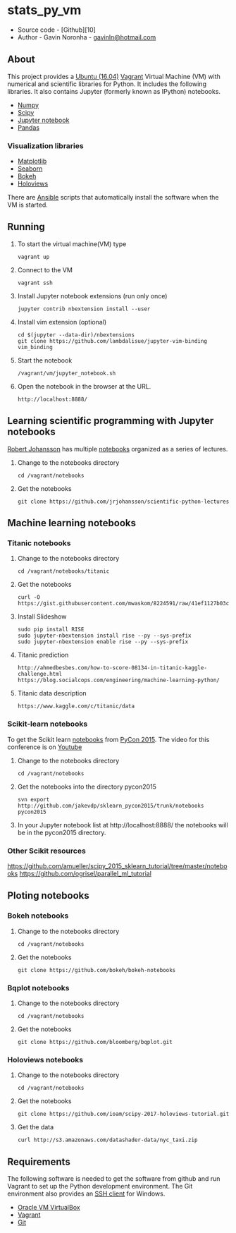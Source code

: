 # stats_py_vm

* Source code - [Github][10]
* Author - Gavin Noronha - <gavinln@hotmail.com>

[1]: https://github.com/gavinln/stats_py_vm.git

## About

This project provides a [Ubuntu (16.04)][20] [Vagrant][30] Virtual Machine
(VM) with numerical and scientific libraries for Python. It includes the
following libraries. It also contains Jupyter (formerly known as IPython)
notebooks.

[20]: https://wiki.ubuntu.com/Releases
[30]: http://www.vagrantup.com/

* [Numpy][40]
* [Scipy][50]
* [Jupyter notebook][60]
* [Pandas][70]

[40]: http://www.numpy.org/
[50]: http://www.scipy.org/
[60]: http://jupyter.org/
[70]: http://pandas.pydata.org/

### Visualization libraries

* [Matplotlib][80]
* [Seaborn][90]
* [Bokeh][100]
* [Holoviews][110]

[80]: http://matplotlib.org/
[90]: http://stanford.edu/~mwaskom/software/seaborn/
[100]: http://bokeh.pydata.org/en/latest/
[110]: http://holoviews.org/

There are [Ansible][120] scripts that automatically install the software when the VM is started.

[120]: https://www.ansible.com/

## Running

1. To start the virtual machine(VM) type

    ```
    vagrant up
    ```

2. Connect to the VM

    ```
    vagrant ssh
    ```

3. Install Jupyter notebook extensions (run only once)

    ```
    jupyter contrib nbextension install --user
    ```

4. Install vim extension (optional)

    ```
    cd $(jupyter --data-dir)/nbextensions
    git clone https://github.com/lambdalisue/jupyter-vim-binding vim_binding
    ```

5. Start the notebook

    ```
    /vagrant/vm/jupyter_notebook.sh
    ```

6. Open the notebook in the browser at the URL.

    ```
    http://localhost:8888/
    ```

## Learning scientific programming with Jupyter notebooks

[Robert Johansson][120] has multiple [notebooks][130] organized as a series of
lectures.

[120]: http://jrjohansson.github.io/
[130]: https://github.com/jrjohansson/scientific-python-lectures

1. Change to the notebooks directory

    ```
    cd /vagrant/notebooks
    ```

2. Get the notebooks

    ```
    git clone https://github.com/jrjohansson/scientific-python-lectures
    ```

## Machine learning notebooks

### Titanic notebooks

1. Change to the notebooks directory

    ```
    cd /vagrant/notebooks/titanic
    ```

2. Get the notebooks

    ```
    curl -O https://gist.githubusercontent.com/mwaskom/8224591/raw/41ef1127b03c62798890d8a362d3c4dd7e2a5ac8/titanic_seaborn.ipynb
    ```

3. Install Slideshow

    ```
    sudo pip install RISE
    sudo jupyter-nbextension install rise --py --sys-prefix
    sudo jupyter-nbextension enable rise --py --sys-prefix
    ```

4. Titanic prediction

    ```
    http://ahmedbesbes.com/how-to-score-08134-in-titanic-kaggle-challenge.html
    https://blog.socialcops.com/engineering/machine-learning-python/
    ```

5. Titanic data description

    ```
    https://www.kaggle.com/c/titanic/data
    ```

### Scikit-learn notebooks

To get the Scikit learn [notebooks][170] from [PyCon 2015][180]. The video for
this conference is on [Youtube][190]


[170]: https://github.com/jakevdp/sklearn_pycon2015
[180]: https://us.pycon.org/2015/
[190]: https://www.youtube.com/watch?v=L7R4HUQ-eQ0

1. Change to the notebooks directory

    ```
    cd /vagrant/notebooks
    ```

2. Get the notebooks into the directory pycon2015

    ```
    svn export http://github.com/jakevdp/sklearn_pycon2015/trunk/notebooks pycon2015
    ```

3. In your Jupyter notebook list at http://localhost:8888/ the notebooks will
   be in the pycon2015 directory.

### Other Scikit resources

https://github.com/amueller/scipy_2015_sklearn_tutorial/tree/master/notebooks
https://github.com/ogrisel/parallel_ml_tutorial

## Ploting notebooks

### Bokeh notebooks

1. Change to the notebooks directory

    ```
    cd /vagrant/notebooks
    ```

2. Get the notebooks

    ```
    git clone https://github.com/bokeh/bokeh-notebooks
    ```

### Bqplot notebooks

1. Change to the notebooks directory

    ```
    cd /vagrant/notebooks
    ```

2. Get the notebooks

    ```
    git clone https://github.com/bloomberg/bqplot.git
    ```

### Holoviews notebooks

1. Change to the notebooks directory

    ```
    cd /vagrant/notebooks
    ```

2. Get the notebooks

    ```
    git clone https://github.com/ioam/scipy-2017-holoviews-tutorial.git
    ```

3. Get the data

    ```
    curl http://s3.amazonaws.com/datashader-data/nyc_taxi.zip
    ```

## Requirements

The following software is needed to get the software from github and run
Vagrant to set up the Python development environment. The Git environment
also provides an [SSH  client][200] for Windows.

* [Oracle VM VirtualBox][210]
* [Vagrant][220]
* [Git][230]

[200]: http://en.wikipedia.org/wiki/Secure_Shell
[210]: https://www.virtualbox.org/
[220]: http://vagrantup.com/
[230]: http://git-scm.com/
